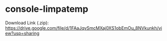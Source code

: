 # console-limpatemp

Download Link (.zip): https://drive.google.com/file/d/1FAaJqvSmcMXaj0XS1obEmOu_8NVkunkh/view?usp=sharing
